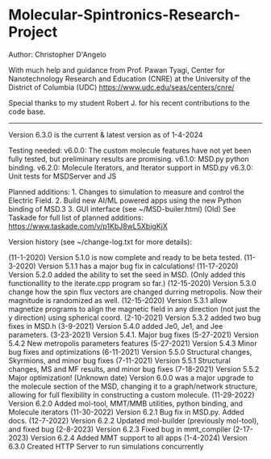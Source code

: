 # Molecular-Spintronics-Research-Project

Author: Christopher D'Angelo

With much help and guidance from Prof. Pawan Tyagi,
Center for Nanotechnology Research and Education (CNRE) at
the University of the District of Columbia (UDC)
https://www.udc.edu/seas/centers/cnre/

Special thanks to my student Robert J. for his recent contributions to the code base.

<hr>

Version 6.3.0 is the current & latest version as of 1-4-2024

Testing needed:
	v6.0.0: The custom molecule features have not yet been fully tested, but preliminary results are promising.
	v6.1.0: MSD.py python binding.
	v6.2.0: Molecule Iterators, and Iterator support in MSD.py
	v6.3.0: Unit tests for MSDServer and JS

Planned additions:
	1. Changes to simulation to measure and control the Electric Field.
	2. Build new AI/ML powered apps using the new Python binding of MSD.3
	3. GUI interface (see ~/MSD-builer.html)
	(Old) See Taskade for full list of planned additions: https://www.taskade.com/v/p1KbJ8wL5XbigKjX


Version history (see ~/change-log.txt for more details):

(11-1-2020) Version 5.1.0 is now complete and ready to be beta tested.
(11-3-2020) Version 5.1.1 has a major bug fix in calculations!
(11-17-2020) Version 5.2.0 added the ability to set the seed in MSD. (Only added this functionallity to the 	iterate.cpp program so far.) 
(12-15-2020) Version 5.3.0 change how the spin flux vectors are changed durring metropolis. Now their magnitude is randomized as well.
(12-15-2020) Version 5.3.1 allow magnetize programs to align the magnetic field in any direction (not just the y direction) using spherical coord.
(2-10-2021) Version 5.3.2 added two bug fixes in MSD.h
(3-9-2021) Version 5.4.0 added Je0, Je1, and Jee parameters.
(3-23-2021) Version 5.4.1. Major bug fixes
(5-27-2021) Version 5.4.2 New metropolis parameters features 
(5-27-2021) Version 5.4.3 Minor bug fixes and optimizations
(6-11-2021) Version 5.5.0 Structural changes, Skyrmions, and minor bug fixes
(7-11-2021) Version 5.5.1 Structural changes, MS and MF results, and minor bug fixes
(7-18-2021) Version 5.5.2 Major optimization! 
(Unknown date) Version 6.0.0 was a major upgrade to the molecule section of the MSD,
	changing it to a graph/network structure,
	allowing for full flexibility in constructing a custom molecule.
(11-29-2022) Version 6.2.0 Added mol-tool, MMT/MMB utilities, python binding, and Molecule iterators 
(11-30-2022) Version 6.2.1 Bug fix in MSD.py. Added docs.
(12-7-2022) Version 6.2.2 Updated mol-builder (previously mol-tool), and fixed bug
(2-8-2023) Version 6.2.3 Fixed bug in mmt_compiler
(2-17-2023) Version 6.2.4 Added MMT support to all apps
(1-4-2024) Version 6.3.0 Created HTTP Server to run simulations concurrently
